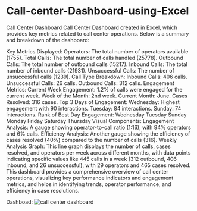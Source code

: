 # Call-center-Dashboard-using-Excel
Call Center Dashboard
Call Center Dashboard created in Excel, which provides key metrics related to call center operations. Below is a summary and breakdown of the dashboard:

Key Metrics Displayed:
Operators: The total number of operators available (1755).
Total Calls: The total number of calls handled (25778).
Outbound Calls: The total number of outbound calls (15217).
Inbound Calls: The total number of inbound calls (21931).
Unsuccessful Calls: The number of unsuccessful calls (1239).
Call Type Breakdown:
Inbound Calls: 406 calls.
Unsuccessful Calls: 26 calls.
Outbound Calls: 312 calls.
Engagement Metrics:
Current Week Engagement: 1.2% of calls were engaged for the current week.
Week of the Month: 2nd week.
Current Month: June.
Cases Resolved: 316 cases.
Top 3 Days of Engagement:
Wednesday: Highest engagement with 90 interactions.
Tuesday: 84 interactions.
Sunday: 74 interactions.
Rank of Best Day Engagement:
Wednesday
Tuesday
Sunday
Monday
Friday
Saturday
Thursday
Visual Components:
Engagement Analysis: A gauge showing operator-to-call ratio (1:16), with 94% operators and 6% calls.
Efficiency Analysis: Another gauge showing the efficiency of cases resolved (40%) compared to the number of calls (316).
Weekly Analysis Graph: This line graph displays the number of calls, cases resolved, and operators per week across different months, with data points indicating specific values like 445 calls in a week (312 outbound, 406 inbound, and 26 unsuccessful), with 29 operators and 465 cases resolved.
This dashboard provides a comprehensive overview of call center operations, visualizing key performance indicators and engagement metrics, and helps in identifying trends, operator performance, and efficiency in case resolutions.

Dashboad:
![call center dashboard](https://github.com/user-attachments/assets/da85dc58-bc40-474d-aeed-bd28107891af)
